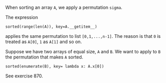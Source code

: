 
When sorting an array `A`, we apply a permutation `sigma`.

The expression
```
sorted(range(len(A)), key=A.__getitem__)
```
applies the same permutation to list `[0,1,...,n-1]`. The reason is that
`0` is treated as `A[0]`, `1` as `A[1]` and so on.

Suppose we have two arrays of equal size, `A` and `B`. We want to apply
 to `B` the permutation that makes `A` sorted.

```
sorted(enumerate(B), key= lambda x: A.x[0])
```

See exercise 870.

